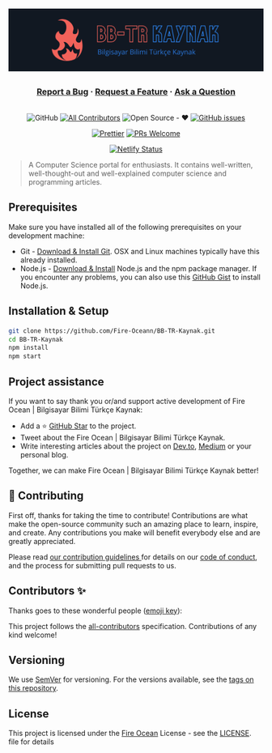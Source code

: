 <h1 align="center">
  <a href="https://bb-tr-kaynak.netlify.app/"><img src="./static/img/slash-introducing.png" alt="Bilgisayar Bilimi Türkçe Kaynak"></a>
</h1>

<h3 align="center">
  <a href="https://github.com/Fire-Oceann/BB-TR-Kaynak/issues/new?assignees=&labels=bug&template=bug_report.yml&title=">Report a Bug</a>
  <span> · </span>
  <a href="https://github.com/Fire-Oceann/BB-TR-Kaynak/issues/new?assignees=&labels=feature+request&template=feature_request.yml&title=">Request a Feature</a>
  <span> · </span>
  <a href="https://github.com/Fire-Oceann/BB-TR-Kaynak/discussions">Ask a Question</a>
</h3>

<div align="center">
<br />
<a herf="./LICENSE"><img alt="GitHub" src="https://img.shields.io/github/license/Fire-Oceann/BB-TR-Kaynak?style=for-the-badge"/></a>
<!-- ALL-CONTRIBUTORS-BADGE:START - Do not remove or modify this section -->
<a href="https://img.shields.io/badge/all_contributors-0-orange.svg?style=for-the-badge"><img alt="All Contributors" src="https://img.shields.io/badge/all_contributors-0-orange.svg?style=for-the-badge"/></a>
<!-- ALL-CONTRIBUTORS-BADGE:END -->
<a herf=".URL_"><img alt="Open Source - ❤️" src="https://img.shields.io/badge/Open_Source-❤️-00d59b?style=for-the-badge"/></a>
<a href="https://github.com/Fire-Oceann/BB-TR-Kaynak/issues"><img alt="GitHub issues" src="https://img.shields.io/github/issues-raw/Fire-Oceann/BB-TR-Kaynak?color=%23F2625A&style=for-the-badge"/></a>

<a href="https://prettier.io/"><img src="https://img.shields.io/badge/code%20style-prettier-%23d971de?style=for-the-badge" alt="Prettier" /></a>
<a href="https://github.com/Fire-Oceann/BB-TR-Kaynak/pulls"><img src="https://img.shields.io/badge/PRs-welcome-brightgreen.svg?style=for-the-badge" alt="PRs Welcome" /></a>

[![Netlify Status](https://api.netlify.com/api/v1/badges/2ee8c37e-6b55-44b0-b0e5-ec6663e7ddca/deploy-status)](https://app.netlify.com/sites/bb-tr-kaynak/deploys)

</div>

> A Computer Science portal for enthusiasts. It contains well-written, well-thought-out and well-explained computer science and programming articles.

## Prerequisites

Make sure you have installed all of the following prerequisites on your development machine:

- Git - [Download & Install Git](https://git-scm.com/downloads). OSX and Linux machines typically have this already installed.
- Node.js - [Download & Install](https://nodejs.org/en/download/) Node.js and the npm package manager. If you encounter any problems, you can also use this [GitHub Gist](https://gist.github.com/isaacs/579814) to install Node.js.

## Installation & Setup

```bash
git clone https://github.com/Fire-Oceann/BB-TR-Kaynak.git
cd BB-TR-Kaynak
npm install
npm start
```

## Project assistance

If you want to say thank you or/and support active development of Fire Ocean | Bilgisayar Bilimi Türkçe Kaynak:

- Add a ⭐️ [GitHub Star](https://github.com/Fire-Oceann/BB-TR-Kaynak) to the project.
- Tweet about the Fire Ocean | Bilgisayar Bilimi Türkçe Kaynak.
- Write interesting articles about the project on [Dev.to](https://dev.to/), [Medium](https://medium.com/) or your personal blog.

Together, we can make Fire Ocean | Bilgisayar Bilimi Türkçe Kaynak better!

## 🤝 Contributing

First off, thanks for taking the time to contribute! Contributions are what make the open-source community such an amazing place to learn, inspire, and create. Any contributions you make will benefit everybody else and are greatly appreciated.

Please read [our contribution guidelines ](./CONTRIBUTING.md) for details on our [code of conduct](./CODE_OF_CONDUCT.md), and the process for submitting pull requests to us.

## Contributors ✨

Thanks goes to these wonderful people ([emoji key](https://allcontributors.org/docs/en/emoji-key)):

<!-- ALL-CONTRIBUTORS-LIST:START - Do not remove or modify this section -->
<!-- prettier-ignore-start -->
<!-- markdownlint-disable -->
<!-- markdownlint-restore -->
<!-- prettier-ignore-end -->

<!-- ALL-CONTRIBUTORS-LIST:END -->

This project follows the [all-contributors](https://github.com/all-contributors/all-contributors) specification. Contributions of any kind welcome!

## Versioning

We use [SemVer](https://semver.org/) for versioning. For the versions available, see the [tags on this repository](https://github.com/Fire-Oceann/BB-TR-Kaynak/tags).

## License

This project is licensed under the [Fire Ocean](https://github.com/Fire-Oceann) License - see the [LICENSE](./LICENSE). file for details
